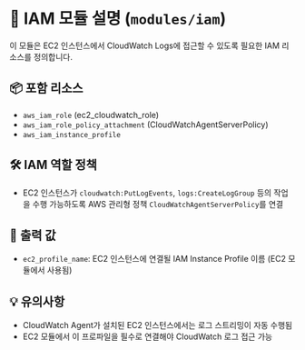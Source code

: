 # 🔐 IAM 모듈 설명 (`modules/iam`)

이 모듈은 EC2 인스턴스에서 CloudWatch Logs에 접근할 수 있도록 필요한 IAM 리소스를 정의합니다.

## 📦 포함 리소스
- `aws_iam_role` (ec2_cloudwatch_role)
- `aws_iam_role_policy_attachment` (CloudWatchAgentServerPolicy)
- `aws_iam_instance_profile`

## 🛠️ IAM 역할 정책
- EC2 인스턴스가 `cloudwatch:PutLogEvents`, `logs:CreateLogGroup` 등의 작업을 수행 가능하도록 AWS 관리형 정책 `CloudWatchAgentServerPolicy`를 연결

## 🧾 출력 값
- `ec2_profile_name`: EC2 인스턴스에 연결될 IAM Instance Profile 이름 (EC2 모듈에서 사용됨)

## 💡 유의사항
- CloudWatch Agent가 설치된 EC2 인스턴스에서는 로그 스트리밍이 자동 수행됨
- EC2 모듈에서 이 프로파일을 필수로 연결해야 CloudWatch 로그 접근 가능
